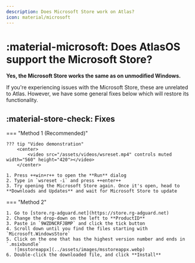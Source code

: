 ```yaml
---
description: Does Microsoft Store work on Atlas?
icon: material/microsoft
---
```


# :material-microsoft: Does AtlasOS support the Microsoft Store?

**Yes, the Microsoft Store works the same as on unmodified Windows.**

If you're experiencing issues with the Microsoft Store, these are unrelated to Atlas. However, we have some general fixes below which will restore its functionality.

## :material-store-check: Fixes

=== "Method 1 (Recommended)"

    ??? tip "Video demonstration"
        <center>
            <video src="/assets/videos/wsreset.mp4" controls muted width="560" height="420"></video>
        </center>

    1. Press ++win+r++ to open the **Run** dialog
    2. Type in `wsreset -i` and press ++enter++
    3. Try opening the Microsoft Store again. Once it's open, head to **Downloads and Updates** and wait for Microsoft Store to update

=== "Method 2"

    1. Go to [store.rg-adguard.net](https://store.rg-adguard.net)
    2. Change the drop-down on the left to **ProductID**
    3. Paste in `9WZDNCRFJBMP` and click the tick button
    4. Scroll down until you find the files starting with `Microsoft.WindowsStore`
    5. Click on the one that has the highest version number and ends in `.msixbundle`
       ![msstoreappx](../assets/images/msstoreappx.webp)
    6. Double-click the downloaded file, and click **Install**
